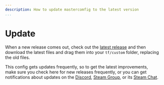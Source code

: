 ```yaml
---
description: How to update mastercomfig to the latest version
...
```


# Update

When a new release comes out, check out the
[latest release](https://mastercomfig.com/download) and
then download the latest files and drag them into your `tf/custom` folder,
replacing the old files.

This config gets updates frequently, so to get the latest improvements, make
sure you check here for new releases frequently, or you can get notifications
about updates on the [Discord](https://discord.gg/CuPb2zV),
[Steam Group](https://steamcommunity.com/groups/comfig), or its [Steam Chat](https://s.team/chat/IM8fJTnx).

